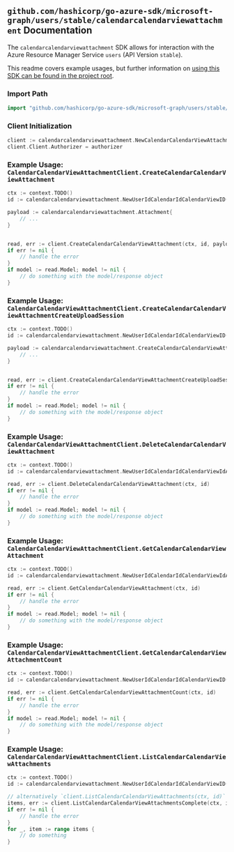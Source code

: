 
## `github.com/hashicorp/go-azure-sdk/microsoft-graph/users/stable/calendarcalendarviewattachment` Documentation

The `calendarcalendarviewattachment` SDK allows for interaction with the Azure Resource Manager Service `users` (API Version `stable`).

This readme covers example usages, but further information on [using this SDK can be found in the project root](https://github.com/hashicorp/go-azure-sdk/tree/main/docs).

### Import Path

```go
import "github.com/hashicorp/go-azure-sdk/microsoft-graph/users/stable/calendarcalendarviewattachment"
```


### Client Initialization

```go
client := calendarcalendarviewattachment.NewCalendarCalendarViewAttachmentClientWithBaseURI("https://management.azure.com")
client.Client.Authorizer = authorizer
```


### Example Usage: `CalendarCalendarViewAttachmentClient.CreateCalendarCalendarViewAttachment`

```go
ctx := context.TODO()
id := calendarcalendarviewattachment.NewUserIdCalendarIdCalendarViewID("userIdValue", "calendarIdValue", "eventIdValue")

payload := calendarcalendarviewattachment.Attachment{
	// ...
}


read, err := client.CreateCalendarCalendarViewAttachment(ctx, id, payload)
if err != nil {
	// handle the error
}
if model := read.Model; model != nil {
	// do something with the model/response object
}
```


### Example Usage: `CalendarCalendarViewAttachmentClient.CreateCalendarCalendarViewAttachmentCreateUploadSession`

```go
ctx := context.TODO()
id := calendarcalendarviewattachment.NewUserIdCalendarIdCalendarViewID("userIdValue", "calendarIdValue", "eventIdValue")

payload := calendarcalendarviewattachment.CreateCalendarCalendarViewAttachmentCreateUploadSessionRequest{
	// ...
}


read, err := client.CreateCalendarCalendarViewAttachmentCreateUploadSession(ctx, id, payload)
if err != nil {
	// handle the error
}
if model := read.Model; model != nil {
	// do something with the model/response object
}
```


### Example Usage: `CalendarCalendarViewAttachmentClient.DeleteCalendarCalendarViewAttachment`

```go
ctx := context.TODO()
id := calendarcalendarviewattachment.NewUserIdCalendarIdCalendarViewIdAttachmentID("userIdValue", "calendarIdValue", "eventIdValue", "attachmentIdValue")

read, err := client.DeleteCalendarCalendarViewAttachment(ctx, id)
if err != nil {
	// handle the error
}
if model := read.Model; model != nil {
	// do something with the model/response object
}
```


### Example Usage: `CalendarCalendarViewAttachmentClient.GetCalendarCalendarViewAttachment`

```go
ctx := context.TODO()
id := calendarcalendarviewattachment.NewUserIdCalendarIdCalendarViewIdAttachmentID("userIdValue", "calendarIdValue", "eventIdValue", "attachmentIdValue")

read, err := client.GetCalendarCalendarViewAttachment(ctx, id)
if err != nil {
	// handle the error
}
if model := read.Model; model != nil {
	// do something with the model/response object
}
```


### Example Usage: `CalendarCalendarViewAttachmentClient.GetCalendarCalendarViewAttachmentCount`

```go
ctx := context.TODO()
id := calendarcalendarviewattachment.NewUserIdCalendarIdCalendarViewID("userIdValue", "calendarIdValue", "eventIdValue")

read, err := client.GetCalendarCalendarViewAttachmentCount(ctx, id)
if err != nil {
	// handle the error
}
if model := read.Model; model != nil {
	// do something with the model/response object
}
```


### Example Usage: `CalendarCalendarViewAttachmentClient.ListCalendarCalendarViewAttachments`

```go
ctx := context.TODO()
id := calendarcalendarviewattachment.NewUserIdCalendarIdCalendarViewID("userIdValue", "calendarIdValue", "eventIdValue")

// alternatively `client.ListCalendarCalendarViewAttachments(ctx, id)` can be used to do batched pagination
items, err := client.ListCalendarCalendarViewAttachmentsComplete(ctx, id)
if err != nil {
	// handle the error
}
for _, item := range items {
	// do something
}
```
